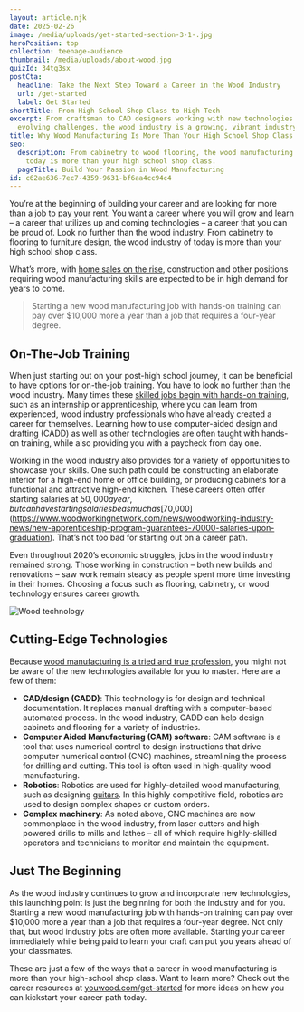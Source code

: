```yaml
---
layout: article.njk
date: 2025-02-26
image: /media/uploads/get-started-section-3-1-.jpg
heroPosition: top
collection: teenage-audience
thumbnail: /media/uploads/about-wood.jpg
quizId: 34tg3sx
postCta:
  headline: Take the Next Step Toward a Career in the Wood Industry
  url: /get-started
  label: Get Started
shortTitle: From High School Shop Class to High Tech
excerpt: From craftsman to CAD designers working with new technologies to solve
  evolving challenges, the wood industry is a growing, vibrant industry.
title: Why Wood Manufacturing Is More Than Your High School Shop Class
seo:
  description: From cabinetry to wood flooring, the wood manufacturing industry of
    today is more than your high school shop class.
  pageTitle: Build Your Passion in Wood Manufacturing
id: c62ae636-7ec7-4359-9631-bf6aa4cc94c4
---
```

You’re at the beginning of building your career and are looking for more than a job to pay your rent. You want a career where you will grow and learn – a career that utilizes up and coming technologies – a career that you can be proud of. Look no further than the wood industry. From cabinetry to flooring to furniture design, the wood industry of today is more than your high school shop class.

What’s more, with [home sales on the rise](https://www.woodworkingnetwork.com/news/woodworking-industry-news/expert-politcs-pandemic-wont-stop-good-economy-2021), construction and other positions requiring wood manufacturing skills are expected to be in high demand for years to come.

> Starting a new wood manufacturing job with hands-on training can pay over $10,000 more a year than a job that requires a four-year degree.

## On-The-Job Training

When just starting out on your post-high school journey, it can be beneficial to have options for on-the-job training. You have to look no further than the wood industry. Many times these [skilled jobs begin with hands-on training](https://youwood.com/get-started/), such as an internship or apprenticeship, where you can learn from experienced, wood industry professionals who have already created a career for themselves. Learning how to use computer-aided design and drafting (CADD) as well as other technologies are often taught with hands-on training, while also providing you with a paycheck from day one. 

Working in the wood industry also provides for a variety of opportunities to showcase your skills. One such path could be constructing an elaborate interior for a high-end home or office building, or producing cabinets for a functional and attractive high-end kitchen. These careers often offer starting salaries at $50,000 a year, but can have starting salaries be as much as [$70,000](https://www.woodworkingnetwork.com/news/woodworking-industry-news/new-apprenticeship-program-guarantees-70000-salaries-upon-graduation). That’s not too bad for starting out on a career path.

Even throughout 2020’s economic struggles, jobs in the wood industry remained strong. Those working in construction – both new builds and renovations – saw work remain steady as people spent more time investing in their homes. Choosing a focus such as flooring, cabinetry, or wood technology ensures career growth.

![Wood technology](/media/uploads/wood-tech.jpg)

## Cutting-Edge Technologies 

Because [wood manufacturing is a tried and true profession](https://youwood.com/why-wood/), you might not be aware of the new technologies available for you to master. Here are a few of them:

* **CAD/design (CADD)**: This technology is for design and technical documentation. It replaces manual drafting with a computer-based automated process. In the wood industry, CADD can help design cabinets and flooring for a variety of industries.
* **Computer Aided Manufacturing (CAM) software**: CAM software is a tool that uses numerical control to design instructions that drive computer numerical control (CNC) machines, streamlining the process for drilling and cutting. This tool is often used in high-quality wood manufacturing.
* **Robotics**: Robotics are used for highly-detailed wood manufacturing, such as designing [guitars](https://www.nytimes.com/2020/11/28/magazine/martin-guitar-factory.html). In this highly competitive field, robotics are used to design complex shapes or custom orders.
* **Complex machinery**: As noted above, CNC machines are now commonplace in the wood industry, from laser cutters and high-powered drills to mills and lathes – all of which require highly-skilled operators and technicians to monitor and maintain the equipment.

## Just The Beginning

As the wood industry continues to grow and incorporate new technologies, this launching point is just the beginning for both the industry and for you. Starting a new wood manufacturing job with hands-on training can pay over $10,000 more a year than a job that requires a four-year degree. Not only that, but wood industry jobs are often more available. Starting your career immediately while being paid to learn your craft can put you years ahead of your classmates.

These are just a few of the ways that a career in wood manufacturing is more than your high-school shop class. Want to learn more? Check out the career resources at [youwood.com/get-started](https://youwood.com/get-started/) for more ideas on how you can kickstart your career path today.